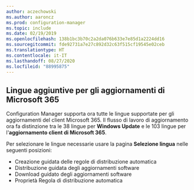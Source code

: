 ```yaml
---
author: aczechowski
ms.author: aaroncz
ms.prod: configuration-manager
ms.topic: include
ms.date: 02/19/2019
ms.openlocfilehash: 138b1bc3b70c2a2da076b633e7e85d1a2224dd16
ms.sourcegitcommit: fde92731a7e27c892d32c63f515cf19545e02ceb
ms.translationtype: HT
ms.contentlocale: it-IT
ms.lasthandoff: 08/27/2020
ms.locfileid: "88995875"
---
```

## <a name="additional-languages-for-microsoft-365-updates"></a><a name="bkmk_o365lang"></a> Lingue aggiuntive per gli aggiornamenti di Microsoft 365
<!--3555955-->

Configuration Manager supporta ora tutte le lingue supportate per gli aggiornamenti del client Microsoft 365. Il flusso di lavoro di aggiornamento ora fa distinzione tra le 38 lingue per **Windows Update** e le 103 lingue per l'**aggiornamento client di Microsoft 365**. 

Per selezionare le lingue necessarie usare la pagina **Selezione lingua** nelle seguenti posizioni:
- Creazione guidata delle regole di distribuzione automatica
- Distribuzione guidata degli aggiornamenti software
- Download guidato degli aggiornamenti software
- Proprietà Regola di distribuzione automatica

